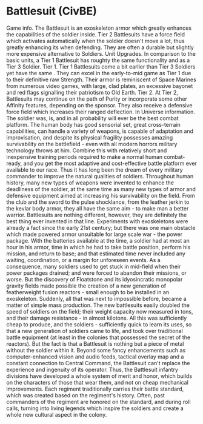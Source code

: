 # Battlesuit (CivBE)

Game info.
The Battlesuit is an exoskeleton armor which greatly enhances the capabilities of the soldier inside. Tier 2 Battlesuits have a force field which activates automatically when the soldier doesn't move a lot, thus greatly enhancing its when defending. They are often a durable but slightly more expensive alternative to Soldiers.
Unit Upgrades.
In comparison to the basic units, a Tier 1 Battlesuit has roughty the same functionality and as a Tier 3 Soldier.
Tier 1.
Tier 1 Battlesuits come a bit earlier than Tier 3 Soldiers yet have the same . They can excel in the early-to-mid game as Tier 1 due to their definitive raw Strength. Their armor is reminiscent of Space Marines from numerous video games, with large, clad plates, an excessive bayonet and red flags signalling their patriotism to Old Earth.
Tier 2.
At Tier 2, Battlesuits may continue on the path of Purity or incorporate some other Affinity features, depending on the sponsor. They also receive a defensive force field which increases their ranged deflection.
In Universe information.
The soldier was, is, and in all probability will ever be the best combat platform. The human body has good sensorial set, great cross-terrain capabilities, can handle a variety of weapons, is capable of adaptation and improvisation, and despite its physical fragility possesses amazing survivability on the battlefield - even with all modern horrors military technology throws at him. Combine this with relatively short and inexpensive training periods required to make a normal human combat-ready, and you get the most adaptive and cost-effective battle platform ever available to our race.
Thus it has long been the dream of every military commander to improve the natural qualities of soldiers. Throughout human history, many new types of weapons were invented to enhance the deadliness of the soldier, at the same time as many new types of armor and defensive equipment aimed at increasing his survivability on the field. From the club and the sword to the pulse shocklance, from the leather jerkin to the kevlar body armor, they all have the same aim - to make man a better warrior. Battlesuits are nothing different, however, they are definitely the best thing ever invented in that line.
Experiments with exoskeletons were already a fact since the early 21st century; but there was one main obstacle which made powered armor unsuitable for large scale war - the power package. With the batteries available at the time, a soldier had at most an hour in his armor, time in which he had to take battle position, perform his mission, and return to base; and that estimated time never included any waiting, coordination, or a margin for unforeseen events. As a consequence, many soldiers used to get stuck in mid-field when their power packages drained; and were forced to abandon their missions, or worse.
But the discovery of Floatstone and its idyosincratic monopolar gravity fields made possible the creation of a new generation of featherweight fusion reactors - small enough to be installed in an exoskeleton. Suddenly, all that was next to impossible before, became a matter of simple mass production. The new battlesuits easily doubled the speed of soldiers on the field; their weight capacity now measured in tons, and their damage resistance - in almost kilotons. All this was sufficiently cheap to produce, and the soldiers - sufficiently quick to learn its uses, so that a new generation of soldiers came to life, and took over traditional battle equipment (at least in the colonies that possessed the secret of the reactors).
But the fact is that a Battlesuit is nothing but a piece of metal without the soldier within it. Beyond some fancy enhancements such as computer-enhanced vision and audio feeds, tactical overlay map and a constant connection to Central Command, the Battlesuit can't replace the experience and ingenuity of its operator. Thus, the Battlesuit infantry divisions have developed a whole system of merit and honor, which builds on the characters of those that wear them, and not on cheap mechanical improvements. Each regiment traditionally carries their battle standard, which was created based on the regiment's history. Often, past commanders of the regiment are honored on the standard, and during roll calls, turning into living legends which inspire the soldiers and create a whole new cultural aspect in the colony.